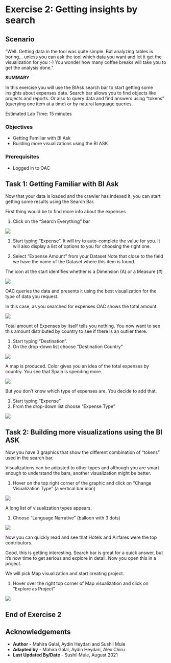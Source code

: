 # Exercise 2: Getting insights by search

## Scenario

“Well. Getting data in the tool was quite simple. But analyzing tables is boring… unless you can ask the tool which data you want and let it get the visualization for you :-)
You wonder how many coffee breaks will take you to get the analysis done.”

__SUMMARY__

In this exercise you will use the BIAsk search bar to start getting some insights about expenses data.
Search bar allows you to find objects like projects and reports. Or also to query data and find answers using “tokens” (querying one item at a time) or by natural language queries.

Estimated Lab Time: 15 minutes

### Objectives

* Getting Familiar with BI Ask
* Building more visualizations using the BI ASK

### Prerequisites
* Logged in to OAC

## **Task 1**: Getting Familiar with BI Ask



Now that your data is loaded and the crawler has indexed it, you can start getting some results using the Search Bar.

First thing would be to find more info about the expenses
1. Click on the “Search Everything” bar

![](images/1_search_everything.png " ")

1. Start typing “Expense”. 
It will try to auto-complete the value for you. It will also display a list of options to you for choosing the right one.

2. Select “Expense Amount” from your Dataset 
Note that close to the field we have the name of the Dataset where this item is found.

The icon at the start identifies whether is a Dimension (A) or a Measure (#)

![](images/2_expense_amount_search.png " ")


OAC queries the data and presents it using the best visualization for the type of data you request.

In this case, as you searched for expenses OAC shows the total amount. 

![](images/3_expense_amount.png " ")

Total amount of Expenses by itself tells you nothing. You now want to see this amount distributed by country to see if there is an outlier there.
1. Start typing “Destination”.
2. On the drop-down list choose “Destination Country”

![](images/4_destination_country.png " ")

A map is produced. Color gives you an idea of the total expenses by country. You see that Spain is spending more.

![](images/4a_destination_country_spain.png " ")

But you don’t know which type of expenses are. You decide to add that.
1. Start typing “Expense”
2. From the drop-down list choose “Expense Type”

![](images/5_expense_type.png " ")


## **Task 2**: Building more visualizations using the BI ASK


Now you have 3 graphics that show the different combination of “tokens” used in the search bar.

Visualizations can be adjusted to other types and although you are smart enough to understand the bars, another visualization might be better.
1. Hover on the top right corner of the graphic and click on “Change Visualization Type” (a vertical bar icon)

![](images/6_change_viz_type.png " ")

A long list of visualization types appears.
1. Choose “Language Narrative” (balloon with 3 dots)

![](images/7_lanugage_narrative.png " ")


Now you can quickly read and see that Hotels and Airfares were the top contributors.

Good, this is getting interesting. Search bar is great for a quick answer, but it’s now time to get serious and explore in detail. Now you open this in a project.

We will pick Map visualization and start creating project.

1. Hover over the right top corner of Map visualization and click on “Explore as Project”

![](images/8_exlore_as_project.png " ")

## End of Exercise 2

## Acknowledgements

- **Author** - Mahira Galal, Aydin Heydari and Sushil Mule
- **Adapted by** -  Mahira Galal, Aydin Heydari, Alex Chiru
- **Last Updated By/Date** - Sushil Mule, August 2021